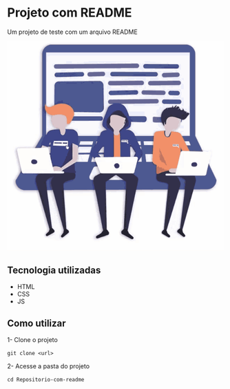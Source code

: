 # Projeto com README
Um projeto de teste com um arquivo README 

<img src="./T-i.gif" alt="gif da tela inicial do projeto">

## Tecnologia utilizadas
- HTML
- CSS
- JS

## Como utilizar

1- Clone o projeto
```
git clone <url>
```

2- Acesse a pasta do projeto
```
cd Repositorio-com-readme
```
